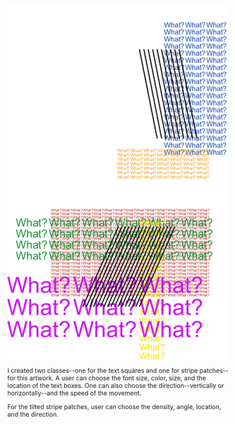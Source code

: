 ![](oop_design.PNG)

I created two classes--one for the text squares and one for stripe patches--for this artwork. 
A user can choose the font size, color, size, and the location of the text boxes. 
One can also choose the direction--vertically or horizontally--and the speed of the movement.

For the tilted stripe patches, user can choose the density, angle, location, and the direction.




